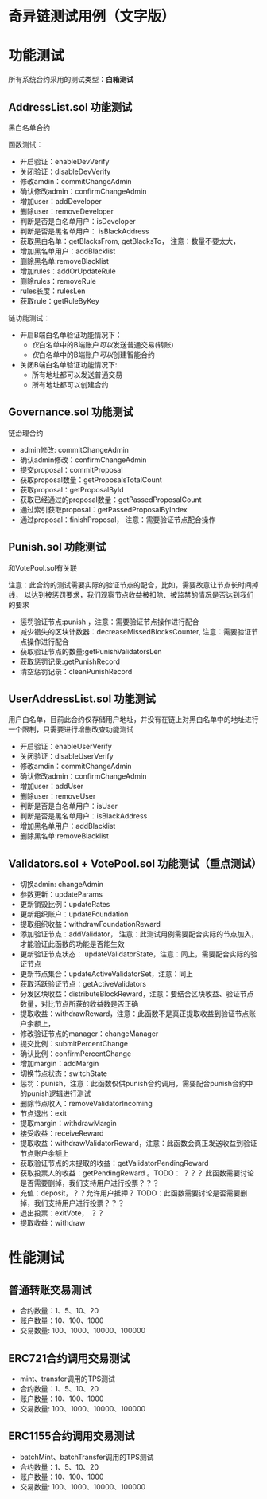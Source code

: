 # 奇异链测试用例（文字版）


# 功能测试

所有系统合约采用的测试类型：**白箱测试**

## AddressList.sol 功能测试

黑白名单合约

函数测试：

- 开启验证：enableDevVerify 
- 关闭验证：disableDevVerify
- 修改amdin：commitChangeAdmin
- 确认修改admin：confirmChangeAdmin
- 增加user：addDeveloper
- 删除user：removeDeveloper
- 判断是否是白名单用户：isDeveloper
- 判断是否是黑名单用户： isBlackAddress
- 获取黑白名单：getBlacksFrom, getBlacksTo， 注意：数量不要太大，
- 增加黑名单用户：addBlacklist
- 删除黑名单:removeBlacklist
- 增加rules：addOrUpdateRule
- 删除rules：removeRule
- rules长度：rulesLen
- 获取rule：getRuleByKey

链功能测试：
- 开启B端白名单验证功能情况下：
  - *仅*白名单中的B端账户*可以*发送普通交易(转账)
  - *仅*白名单中的B端账户*可以*创建智能合约
- 关闭B端白名单验证功能情况下:
  - 所有地址都可以发送普通交易
  - 所有地址都可以创建合约

## Governance.sol 功能测试

链治理合约

- admin修改: commitChangeAdmin
- 确认admin修改：confirmChangeAdmin
- 提交proposal：commitProposal
- 获取proposal数量：getProposalsTotalCount
- 获取proposal：getProposalById
- 获取已经通过的proposal数量：getPassedProposalCount
- 通过索引获取proposal：getPassedProposalByIndex
- 通过proposal：finishProposal， 注意：需要验证节点配合操作


## Punish.sol 功能测试

和VotePool.sol有关联

注意：此合约的测试需要实际的验证节点的配合，比如，需要故意让节点长时间掉线，
以达到被惩罚要求，我们观察节点收益被扣除、被监禁的情况是否达到我们的要求

- 惩罚验证节点:punish ，注意：需要验证节点操作进行配合
- 减少错失的区块计数器：decreaseMissedBlocksCounter, 注意：需要验证节点操作进行配合
- 获取验证节点的数量:getPunishValidatorsLen
- 获取惩罚记录:getPunishRecord
- 清空惩罚记录：cleanPunishRecord


## UserAddressList.sol 功能测试

用户白名单，目前此合约仅存储用户地址，并没有在链上对黑白名单中的地址进行一个限制，只需要进行增删改查功能测试

- 开启验证：enableUserVerify
- 关闭验证：disableUserVerify
- 修改amdin：commitChangeAdmin
- 确认修改admin：confirmChangeAdmin
- 增加user：addUser
- 删除user：removeUser
- 判断是否是白名单用户：isUser
- 判断是否是黑名单用户：isBlackAddress
- 增加黑名单用户：addBlacklist
- 删除黑名单:removeBlacklist


## Validators.sol + VotePool.sol 功能测试（重点测试）

- 切换admin: changeAdmin
- 参数更新：updateParams
- 更新销毁比例：updateRates
- 更新组织账户：updateFoundation
- 提取组织收益：withdrawFoundationReward
- 添加验证节点：addValidator， 注意：此测试用例需要配合实际的节点加入，才能验证此函数的功能是否能生效
- 更新验证节点状态： updateValidatorState，注意：同上，需要配合实际的验证节点
- 更新节点集合：updateActiveValidatorSet，注意：同上
- 获取活跃验证节点：getActiveValidators
- 分发区块收益：distributeBlockReward，注意：要结合区块收益、验证节点数量，对比节点所获的收益数是否正确
- 提取收益：withdrawReward，注意：此函数不是真正提取收益到验证节点账户余额上，
- 修改验证节点的manager：changeManager
- 提交比例：submitPercentChange
- 确认比例：confirmPercentChange
- 增加margin：addMargin
- 切换节点状态：switchState
- 惩罚：punish，注意：此函数仅供punish合约调用，需要配合punish合约中的punish逻辑进行测试
- 删除节点收入：removeValidatorIncoming
- 节点退出：exit
- 提取margin：withdrawMargin
- 接受收益：receiveReward
- 提取收益：withdrawValidatorReward，注意：此函数会真正发送收益到验证节点账户余额上
- 获取验证节点的未提取的收益：getValidatorPendingReward
- 获取投票人的收益：getPendingReward 。TODO： ？？？ 此函数需要讨论是否需要删掉，我们支持用户进行投票？？？
- 充值：deposit，？？允许用户抵押？ TODO：此函数需要讨论是否需要删掉，我们支持用户进行投票？？？
- 退出投票：exitVote， ？？ 
- 提取收益：withdraw


# 性能测试

## 普通转账交易测试
- 合约数量：1、5、10、20
- 账户数量：10、100、1000
- 交易数量: 100、1000、10000、100000

## ERC721合约调用交易测试

- mint、transfer调用的TPS测试
- 合约数量：1、5、10、20
- 账户数量：10、100、1000
- 交易数量: 100、1000、10000、100000

## ERC1155合约调用交易测试

- batchMint、batchTransfer调用的TPS测试
- 合约数量：1、5、10、20
- 账户数量：10、100、1000
- 交易数量: 100、1000、10000、100000

